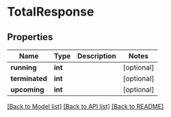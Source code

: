 # TotalResponse

## Properties
Name | Type | Description | Notes
------------ | ------------- | ------------- | -------------
**running** | **int** |  | [optional] 
**terminated** | **int** |  | [optional] 
**upcoming** | **int** |  | [optional] 

[[Back to Model list]](../README.md#documentation-for-models) [[Back to API list]](../README.md#documentation-for-api-endpoints) [[Back to README]](../README.md)


